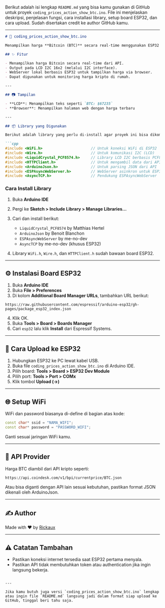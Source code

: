 Berikut adalah isi lengkap `README.md` yang bisa kamu gunakan di GitHub untuk proyek `coding_prices_action_show_btc.ino`. File ini menjelaskan deskripsi, penjelasan fungsi, cara installasi library, setup board ESP32, dan cara upload. Sudah disertakan credit ke author GitHub kamu.

---

````markdown
# 💸 coding_prices_action_show_btc.ino

Menampilkan harga **Bitcoin (BTC)** secara real-time menggunakan ESP32 dan LCD I2C. Data harga ditarik dari API online dan ditampilkan melalui layar LCD. Sistem ini juga menyediakan WebServer lokal yang menampilkan harga terkini melalui browser.

## ✨ Fitur

- Menampilkan harga Bitcoin secara real-time dari API.
- Output pada LCD I2C 16x2 (melalui I2C interface).
- WebServer lokal berbasis ESP32 untuk tampilkan harga via browser.
- Dapat digunakan untuk monitoring harga kripto di rumah.

---

## 📷 Tampilan

- **LCD**: Menampilkan teks seperti `BTC: $67235`
- **Browser**: Menampilkan halaman web dengan harga terbaru

---

## 📦 Library yang Digunakan

Berikut adalah library yang perlu di-install agar proyek ini bisa dikompilasi:

```cpp
#include <WiFi.h>                      // Untuk koneksi WiFi di ESP32
#include <Wire.h>                      // Untuk komunikasi I2C (LCD)
#include <LiquidCrystal_PCF8574.h>     // Library LCD I2C berbasis PCF8574
#include <HTTPClient.h>                // Untuk mengambil data dari API
#include <ArduinoJson.h>               // Untuk parsing JSON dari API
#include <ESPAsyncWebServer.h>         // WebServer asinkron untuk ESP32
#include <AsyncTCP.h>                  // Pendukung ESPAsyncWebServer
````

### Cara Install Library

1. Buka **Arduino IDE**
2. Pergi ke **Sketch > Include Library > Manage Libraries...**
3. Cari dan install berikut:

   * `LiquidCrystal_PCF8574` by Matthias Hertel
   * `ArduinoJson` by Benoit Blanchon
   * `ESPAsyncWebServer` by me-no-dev
   * `AsyncTCP` by me-no-dev (khusus ESP32)
4. Library `WiFi.h`, `Wire.h`, dan `HTTPClient.h` sudah bawaan board ESP32.

---

## ⚙️ Instalasi Board ESP32

1. Buka **Arduino IDE**
2. Buka **File > Preferences**
3. Di kolom **Additional Board Manager URLs**, tambahkan URL berikut:

```
https://raw.githubusercontent.com/espressif/arduino-esp32/gh-pages/package_esp32_index.json
```

4. Klik OK.
5. Buka **Tools > Board > Boards Manager**
6. Cari `esp32` lalu klik **Install** dari Espressif Systems.

---

## 🧠 Cara Upload ke ESP32

1. Hubungkan ESP32 ke PC lewat kabel USB.
2. Buka file `coding_prices_action_show_btc.ino` di Arduino IDE.
3. Pilih board: **Tools > Board > ESP32 Dev Module**
4. Pilih port: **Tools > Port > COMx**
5. Klik tombol **Upload (→)**

---

## 🌐 Setup WiFi

WiFi dan password biasanya di-define di bagian atas kode:

```cpp
const char* ssid = "NAMA_WIFI";
const char* password = "PASSWORD_WIFI";
```

Ganti sesuai jaringan WiFi kamu.

---

## 🧪 API Provider

Harga BTC diambil dari API kripto seperti:

```txt
https://api.coindesk.com/v1/bpi/currentprice/BTC.json
```

Atau bisa diganti dengan API lain sesuai kebutuhan, pastikan format JSON dikenali oleh ArduinoJson.

---

## ✍️ Author

Made with ❤️ by [Rickaux](https://github.com/rickaux)

---

## ⚠️ Catatan Tambahan

* Pastikan koneksi internet tersedia saat ESP32 pertama menyala.
* Pastikan API tidak membutuhkan token atau authentication jika ingin langsung bekerja.

```

---

Jika kamu butuh juga versi `coding_prices_action_show_btc.ino` lengkap atau ingin file `README.md` langsung jadi dalam format siap upload ke GitHub, tinggal beri tahu saja.
```
